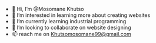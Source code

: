 - 👋 Hi, I’m @Mosomane Khutso 
- 👀 I’m interested in learning more about creating websites 
- 🌱 I’m currently learning industrial programming 
- 💞️ I’m looking to collaborate on website designing 
- 📫 reach me on Khutsomosomane99@gmail.com 

<!---
Mosomane is a ✨ special ✨ repository because its `README.md` (this file) appears on your GitHub profile.
You can click the Preview link to take a look at your changes.
--->
